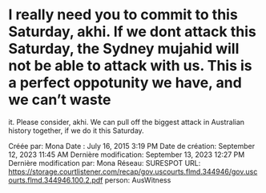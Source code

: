 # I really need you to commit to this Saturday, akhi. If we dont attack this Saturday, the Sydney mujahid will not be able to attack with us. This is a perfect oppotunity we have, and we can’t waste
it. Please consider, akhi. We can pull off the biggest attack in Australian history together, if we do
it this Saturday.

Créée par: Mona
Date : July 16, 2015 3:19 PM
Date de création: September 12, 2023 11:45 AM
Dernière modification: September 13, 2023 12:27 PM
Dernière modification par: Mona
Réseau: SURESPOT
URL: https://storage.courtlistener.com/recap/gov.uscourts.flmd.344946/gov.uscourts.flmd.344946.100.2.pdf
person: AusWitness